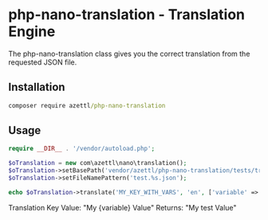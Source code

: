 # php-nano-translation - Translation Engine

The php-nano-translation class gives you the correct translation from the requested JSON file.

## Installation

```cmd
composer require azettl/php-nano-translation
```

## Usage

```php
require __DIR__ . '/vendor/autoload.php';

$oTranslation = new com\azettl\nano\translation();
$oTranslation->setBasePath('vendor/azettl/php-nano-translation/tests/translations/');
$oTranslation->setFileNamePattern('test.%s.json');

echo $oTranslation->translate('MY_KEY_WITH_VARS', 'en', ['variable' => 'test']);
```

Translation Key Value: "My {variable} Value" Returns: "My test Value"